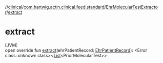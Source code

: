 //[clinical](../../../index.md)/[com.hartwig.actin.clinical.feed.standard](../index.md)/[EhrMolecularTestExtractor](index.md)/[extract](extract.md)

# extract

[JVM]\
open override fun [extract](extract.md)(ehrPatientRecord: [EhrPatientRecord](../-ehr-patient-record/index.md)): &lt;Error class: unknown class&gt;&lt;[List](https://kotlinlang.org/api/latest/jvm/stdlib/kotlin.collections/-list/index.html)&lt;PriorMolecularTest&gt;&gt;
